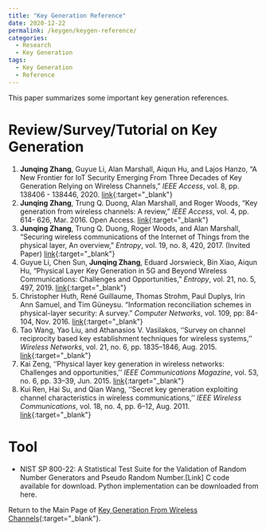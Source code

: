 ```yaml
---
title: "Key Generation Reference"
date: 2020-12-22
permalink: /keygen/keygen-reference/
categories:
  - Research
  - Key Generation
tags:
  - Key Generation
  - Reference
---
```


This paper summarizes some important key generation references.

# Review/Survey/Tutorial on Key Generation
1. **Junqing Zhang**, Guyue Li, Alan Marshall, Aiqun Hu, and Lajos Hanzo, “A New Frontier for IoT Security Emerging From Three Decades of Key Generation Relying on Wireless Channels,” _IEEE Access_, vol. 8, pp. 138406 - 138446, 2020. [link](https://ieeexplore.ieee.org/document/9149584){:target="_blank"}
1. **Junqing Zhang**, Trung Q. Duong, Alan Marshall, and Roger Woods, “Key generation from wireless channels: A review,” _IEEE Access_, vol. 4, pp. 614- 626, Mar. 2016. Open Access. [link](https://ieeexplore.ieee.org/abstract/document/7393435){:target="_blank"}
1. **Junqing Zhang**, Trung Q. Duong, Roger Woods, and Alan Marshall, “Securing wireless communications of the Internet of Things from the physical layer, An overview,” _Entropy_, vol. 19, no. 8, 420, 2017. (Invited Paper) [link](https://www.mdpi.com/1099-4300/19/8/420){:target="_blank"}
1. Guyue Li, Chen Sun, **Junqing Zhang**, Eduard Jorswieck, Bin Xiao, Aiqun Hu, “Physical Layer Key Generation in 5G and Beyond Wireless Communications: Challenges and Opportunities,” _Entropy_, vol. 21, no. 5, 497, 2019. [link](https://www.mdpi.com/1099-4300/21/5/497){:target="_blank"}
1. Christopher Huth, René Guillaume, Thomas Strohm, Paul Duplys, Irin Ann Samuel, and Tim Güneysu. “Information reconciliation schemes in physical-layer security: A survey.” _Computer Networks_, vol. 109, pp: 84-104, Nov. 2016. [link](https://www.sciencedirect.com/science/article/pii/S1389128616301864){:target="_blank"}
1. Tao Wang, Yao Liu, and Athanasios V. Vasilakos, ‘‘Survey on channel reciprocity based key establishment techniques for wireless systems,’’ _Wireless Networks_, vol. 21, no. 6, pp. 1835–1846, Aug. 2015. [link](https://link.springer.com/article/10.1007/s11276-014-0841-8){:target="_blank"}
1. Kai Zeng, ‘‘Physical layer key generation in wireless networks: Challenges and opportunities,’’ _IEEE Communications Magazine_, vol. 53, no. 6, pp. 33–39, Jun. 2015. [link](https://ieeexplore.ieee.org/document/7120014){:target="_blank"}
1. Kui Ren, Hai Su, and Qian Wang, ‘‘Secret key generation exploiting channel characteristics in wireless communications,’’ _IEEE Wireless Communications_, vol. 18, no. 4, pp. 6–12, Aug. 2011. [link](https://ieeexplore.ieee.org/document/5999759){:target="_blank"}

# Tool
* NIST SP 800-22: A Statistical Test Suite for the Validation of Random Number Generators and Pseudo Random Number.[Link] C code available for download. Python implementation can be downloaded from here.



Return to the Main Page of [Key Generation From Wireless Channels](https://junqing-zhang.github.io/research-area/keygen/){:target="_blank"}.